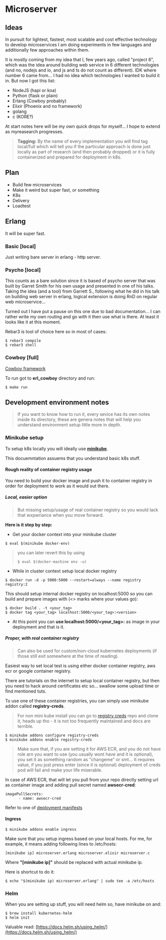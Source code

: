 # Microserver

## Ideas

In pursuit for lightest, fastest, most scalable and cost effective technology to develop microservices I am doing experiments in few languages and additionally few approaches within them.

It is mostly coming from my idea that I, few years ago, called "project 6", which was the idea around building web service in 6 different technologies (and no, nodejs and io, and js and ts do not count as different). IDK where number 6 came from... I had no idea which technologies I wanted to build it in. But now I got this list:

* NodeJS (hapi or koa)
* Python (flask or plain)
* Erlang (Cowboy probably)
* Elixir (Phoenix and no framework)
* golang
* c (KORE?)

At start notes here will be my own quick drops for myself... I hope to extend as myreasearch progresses.

> **Tagging:** By the name of every implementation you will find tag local/full which will tell you if the particular approach is done just locally as part of research (and then probably dropped) or it is fully containerized and prepared for deployment in k8s.

## Plan

* Build few microservices
* Make it weird but super fast, or something
* K8s
* Delivery
* Loadtest

## Erlang

It will be super fast.



### Basic [local]

Just writing bare server in erlang - http server.

### Psycho [local]

This counts as a bare solution since it is based of psycho server that was built by Garret Smith for his own usage and presented in one of his talks. Taking the idea (and a tool) from Garrett S., following what he did in his talk on building web server in erlang, logical extension is doing RnD on regular web microservice...

Turned out I have put a pause on this one due to bad documentation... I can rather write my own routing and go with it then use what is there. At least it looks like it at this moment.

Rebar3 is tool of choice here so in most of cases:

```
$ rebar3 compile
$ rebar3 shell
```


### Cowboy [full]

[Cowboy framework](https://github.com/ninenines/cowboy)

To run got to **erl_cowboy** directory and run:

```
$ make run
```

## Development environment notes
> If you want to know how to run it, every sevice has its own notes inside its directory, these are genera notes that will help you understand environment setup little more in depth.

### Minikube setup

To setup k8s locally you will ideally use [**minikube**](https://kubernetes.io/docs/setup/minikube/).

This docuemntation assuems that you understand basic k8s stuff.

#### Rough reality of container registry usage

You need to build your docker image and push it to container registry in order for deployment to work as it would out there.

##### Local, easier option
> But missing setup/usage of real container registry so you would lack that wxpwriance when you move forward.

**Here is it step by step:**

* Get your docker context into your minikube cluster

```
$ eval $(minikube docker-env)
```

> you can later revert this by using
> 
> ```
> $ eval $(docker-machine env -u)
> ```


* While in cluster context setup local docker registry

```
$ docker run -d -p 5000:5000 --restart=always --name registry registry:2
```

This should setup internal docker registry on localhost:5000 so you can build and prepare images with (<> marks where your values go):

```
$ docker build . -t <your_tag>
$ docker tag <your_tag> localhost:5000/<your_tag>:<version>
```

* At this point you can **use localhost:5000/<your_tag>:<version>** as image in your deployment and that is it.

##### Proper, with real container registry
> Can also be used for custom/non-cloud kubernetes deployments (if those still exit somewhere at the time of reading).

Easiest way to set local test is using either docker container registry, aws ecr or google container registry.

There are tutorials on the internet to setup local container registry, but then you need to hack around certificates etc so... swallow some upload time or find mentioned tuts.

To use one of these container registries, you can simply use minikube addon called **registry-creds**.

> For non mini kube install you can go to [registry creds](https://github.com/upmc-enterprises/registry-creds) repo and clone it, heads up tho - it is not too frequently maintained and docs are terrible.

```
$ minikube addons configure registry-creds
$ minikube addons enable registry-creds
```

> Make sure that, if you are setting it for AWS ECR, and you do not have role arn you want to use (you usually wont have and it is optional), you set it as something random as "changeme" or smt... It requires value, if you just press enter (since it is optional) deployment of creds pod will fail and make your life miserable.

In case of AWS ECR, that will let you pull from your repo directly setting url as container image and adding pull secret named **awsecr-cred**:
```
imagePullSecrets:
      - name: awsecr-cred
```

Refer to one of [deployment manifests](erlang/cowboy/deployment/deployment.yaml)

#### Ingress 

```
$ minikube addons enable ingress
```

Make sure that you setup ingress based on your local hosts. For me, for example, it means adding following lines to /etc/hosts:

```
[minikube ip] microserver.erlang microserver.elixir microserver.c
```
Where **"[minikube ip]"** should be replaced with actual minikube ip.

Here is shortcut to do it:

```
$ echo "$(minikube ip) microserver.erlang" | sudo tee -a /etc/hosts
```

### Helm

When you are setting up stuff, you will need helm so, have minikube on and:

```
$ brew install kubernetes-helm
$ helm init
```
Valuable read: [https://docs.helm.sh/using_helm/](https://docs.helm.sh/using_helm/)